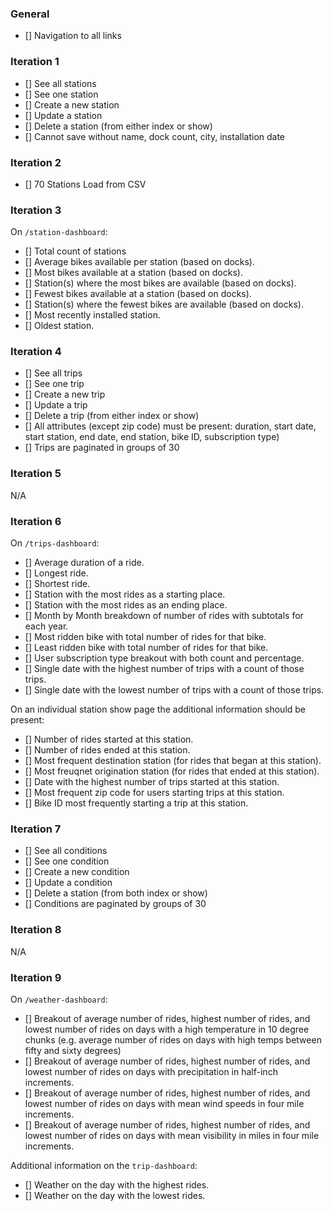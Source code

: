 ### General 
* [] Navigation to all links

### Iteration 1

* [] See all stations 
* [] See one station 
* [] Create a new station 
* [] Update a station 
* [] Delete a station (from either index or show)
* [] Cannot save without name, dock count, city, installation date

### Iteration 2

* [] 70 Stations Load from CSV

### Iteration 3

On `/station-dashboard`:

* [] Total count of stations
* [] Average bikes available per station (based on docks).
* [] Most bikes available at a station (based on docks).
* [] Station(s) where the most bikes are available (based on docks).
* [] Fewest bikes available at a station (based on docks).
* [] Station(s) where the fewest bikes are available (based on docks).
* [] Most recently installed station.
* [] Oldest station.

### Iteration 4

* [] See all trips 
* [] See one trip
* [] Create a new trip 
* [] Update a trip 
* [] Delete a trip (from either index or show)
* [] All attributes (except zip code) must be present: duration, start date, start station, end date, end station, bike ID, subscription type)
* [] Trips are paginated in groups of 30 

### Iteration 5

N/A

### Iteration 6

On `/trips-dashboard`:

* [] Average duration of a ride.
* [] Longest ride.
* [] Shortest ride.
* [] Station with the most rides as a starting place.
* [] Station with the most rides as an ending place.
* [] Month by Month breakdown of number of rides with subtotals for each year.
* [] Most ridden bike with total number of rides for that bike.
* [] Least ridden bike with total number of rides for that bike.
* [] User subscription type breakout with both count and percentage.
* [] Single date with the highest number of trips with a count of those trips.
* [] Single date with the lowest number of trips with a count of those trips.

On an individual station show page the additional information should be present:

* [] Number of rides started at this station.
* [] Number of rides ended at this station.
* [] Most frequent destination station (for rides that began at this station).
* [] Most freuqnet origination station (for rides that ended at this station).
* [] Date with the highest number of trips started at this station.
* [] Most frequent zip code for users starting trips at this station.
* [] Bike ID most frequently starting a trip at this station.

### Iteration 7

* [] See all conditions
* [] See one condition
* [] Create a new condition
* [] Update a condition
* [] Delete a station (from both index or show)
* [] Conditions are paginated by groups of 30

### Iteration 8

N/A

### Iteration 9

On `/weather-dashboard`:

* [] Breakout of average number of rides, highest number of rides, and lowest number of rides on days with a high temperature in 10 degree chunks (e.g. average number of rides on days with high temps between fifty and sixty degrees)
* [] Breakout of average number of rides, highest number of rides, and lowest number of rides on days with precipitation in half-inch increments.
* [] Breakout of average number of rides, highest number of rides, and lowest number of rides on days with mean wind speeds in four mile increments.
* [] Breakout of average number of rides, highest number of rides, and lowest number of rides on days with mean visibility in miles in four mile increments.

Additional information on the `trip-dashboard`:

* [] Weather on the day with the highest rides.
* [] Weather on the day with the lowest rides.
